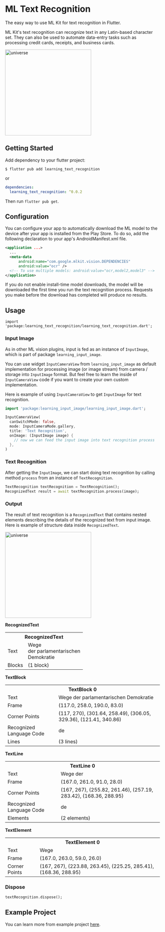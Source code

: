 # ML Text Recognition

The easy way to use ML Kit for text recognition in Flutter.

ML Kit's text recognition can recognize text in any Latin-based character set. They can also be used to automate data-entry tasks such as processing credit cards, receipts, and business cards.

<img src="https://github.com/salkuadrat/learning/raw/master/packages/learning_text_recognition/screenshot.jpg" alt="universe" width="280">

## Getting Started

Add dependency to your flutter project:

```
$ flutter pub add learning_text_recognition
```

or

```yaml
dependencies:
  learning_text_recognition: ^0.0.2
```

Then run `flutter pub get`.

## Configuration

You can configure your app to automatically download the ML model to the device after your app is installed from the Play Store. To do so, add the following declaration to your app's AndroidManifest.xml file.

```xml
<application ...>
  ...
  <meta-data
      android:name="com.google.mlkit.vision.DEPENDENCIES"
      android:value="ocr" />
  <!-- To use multiple models: android:value="ocr,model2,model3" -->
</application>
```

If you do not enable install-time model downloads, the model will be downloaded the first time you run the text recognition process. Requests you make before the download has completed will produce no results.

## Usage

```
import 'package:learning_text_recognition/learning_text_recognition.dart';
```

### Input Image

As in other ML vision plugins, input is fed as an instance of `InputImage`, which is part of package  `learning_input_image`. 

You can use widget `InputCameraView` from `learning_input_image` as default implementation for processing image (or image stream) from camera / storage into `InputImage` format. But feel free to learn the inside of `InputCameraView` code if you want to create your own custom implementation.

Here is example of using `InputCameraView` to get `InputImage` for text recognition.

```dart
import 'package:learning_input_image/learning_input_image.dart';

InputCameraView(
  canSwitchMode: false,
  mode: InputCameraMode.gallery,
  title: 'Text Recognition',
  onImage: (InputImage image) {
    // now we can feed the input image into text recognition process
  },
)
```

### Text Recognition

After getting the `InputImage`, we can start doing text recognition by calling method `process` from an instance of `TextRecognition`.

```dart
TextRecognition textRecognition = TextRecognition();
RecognizedText result = await textRecognition.process(image);
```

### Output

The result of text recognition is a `RecognizedText` that contains nested elements describing the details of the recognized text from input image. Here is example of structure data inside `RecognizedText`.

<img src="https://github.com/salkuadrat/learning/raw/master/packages/learning_text_recognition/example.jpg" alt="universe" width="280">

**RecognizedText**

<table>
  <tr>
    <th colspan="2">RecognizedText</td>
  </tr>
  <tr>
    <td>Text</td>
    <td>
      Wege<br>
      der parlamentarischen<br>
      Demokratie
    </td>
  </tr>
  <tr>
    <td>Blocks</td>
    <td>(1 block)</td>
  </tr>
</table>

**TextBlock**

<table>
  <tr>
    <th colspan="2">TextBlock 0</td>
  </tr>
  <tr>
    <td>Text</td>
    <td>Wege der parlamentarischen Demokratie</td>
  </tr>
  <tr>
    <td>Frame</td>
    <td>(117.0, 258.0, 190.0, 83.0)</td>
  </tr>
  <tr>
    <td>Corner Points</td>
    <td>(117, 270), (301.64, 258.49), (306.05, 329.36), (121.41, 340.86)</td>
  </tr>
  <tr>
    <td>Recognized Language Code</td>
    <td>de</td>
  </tr>
  <tr>
    <td>Lines</td>
    <td>(3 lines)</td>
  </tr>
</table>

**TextLine**

<table>
  <tr>
    <th colspan="2">TextLine 0</td>
  </tr>
  <tr>
    <td>Text</td>
    <td>Wege der</td>
  </tr>
  <tr>
    <td>Frame</td>
    <td>(167.0, 261.0, 91.0, 28.0)</td>
  </tr>
  <tr>
    <td>Corner Points</td>
    <td>(167, 267), (255.82, 261.46), (257.19, 283.42), (168.36, 288.95)
</td>
  </tr>
  <tr>
    <td>Recognized Language Code</td>
    <td>de</td>
  </tr>
  <tr>
    <td>Elements</td>
    <td>(2 elements)</td>
  </tr>
</table>

**TextElement**

<table>
  <tr>
    <th colspan="2">TextElement 0</td>
  </tr>
  <tr>
    <td>Text</td>
    <td>Wege</td>
  </tr>
  <tr>
    <td>Frame</td>
    <td>(167.0, 263.0, 59.0, 26.0)</td>
  </tr>
  <tr>
    <td>Corner Points</td>
    <td>(167, 267), (223.88, 263.45), (225.25, 285.41), (168.36, 288.95)
</td>
  </tr>
</table>

### Dispose

```dart
textRecognition.dispose();
```

## Example Project

You can learn more from example project [here](example).

